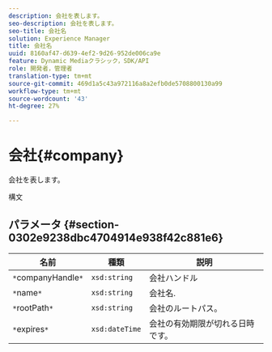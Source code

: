 ```yaml
---
description: 会社を表します。
seo-description: 会社を表します。
seo-title: 会社名
solution: Experience Manager
title: 会社名
uuid: 8160af47-d639-4ef2-9d26-952de006ca9e
feature: Dynamic Mediaクラシック，SDK/API
role: 開発者，管理者
translation-type: tm+mt
source-git-commit: 469d1a5c43a972116a8a2efb0de5708800130a99
workflow-type: tm+mt
source-wordcount: '43'
ht-degree: 27%

---
```



# 会社{#company}

会社を表します。

構文

## パラメータ {#section-0302e9238dbc4704914e938f42c881e6}

| 名前 | 種類 | 説明 |
|---|---|---|
| `*`companyHandle`*` | `xsd:string` | 会社ハンドル |
| `*`name`*` | `xsd:string` | 会社名. |
| `*`rootPath`*` | `xsd:string` | 会社のルートパス。 |
| `*`expires`*` | `xsd:dateTime` | 会社の有効期限が切れる日時です。 |

